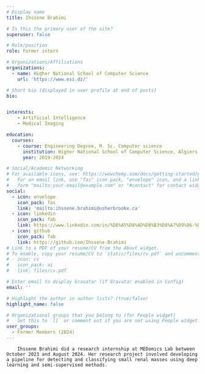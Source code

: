 ```yaml
---
# Display name
title: Ihssene Brahimi

# Is this the primary user of the site?
superuser: false

# Role/position
role: Former intern

# Organizations/Affiliations
organizations:
  - name: Higher National School of Computer Science
    url: 'https://www.esi.dz/'

# Short bio (displayed in user profile at end of posts)
bio: 


interests:
    - Artificial Intelligence
    - Medical Imaging

education:
  courses:
    - course: Engineering Degree, M. Sc. Computer science
      institution: Higher National School of Computer Science, Algiers, Algeria
      year: 2019-2024

# Social/Academic Networking
# For available icons, see: https://wowchemy.com/docs/getting-started/page-builder/#icons
#   For an email link, use "fas" icon pack, "envelope" icon, and a link in the
#   form "mailto:your-email@example.com" or "#contact" for contact widget.
social:
  - icon: envelope
    icon_pack: fas
    link: 'mailto:ihssene.brahimi@usherbrooke.ca'
  - icon: linkedin
    icon_pack: fab
    link: https://www.linkedin.com/in/%D8%A5%D8%AD%D8%B3%D8%A7%D9%86-%D8%A7%D8%A8%D8%B1%D8%A7%D9%87%D9%8A%D9%85%D9%8A-%F0%9F%87%B5%F0%9F%87%B8%F0%9F%87%A9%F0%9F%87%BF-89724519a/
  - icon: github
    icon_pack: fab
    link: https://github.com/Ihssene-Brahimi
# Link to a PDF of your resume/CV from the About widget.
# To enable, copy your resume/CV to `static/files/cv.pdf` and uncomment the lines below.
# - icon: cv
#   icon_pack: ai
#   link: files/cv.pdf

# Enter email to display Gravatar (if Gravatar enabled in Config)
email: ''

# Highlight the author in author lists? (true/false)
highlight_name: false

# Organizational groups that you belong to (for People widget)
#   Set this to `[]` or comment out if you are not using People widget.
user_groups:
  - Former Members (2024)
---
```


        Ihssene Brahimi did a research internship at MEDomics Lab between October 2023 and August 2024. Her research project involved developing a pipeline for detecting and classifying small renal masses using deep learning and semi-supervised methods.
